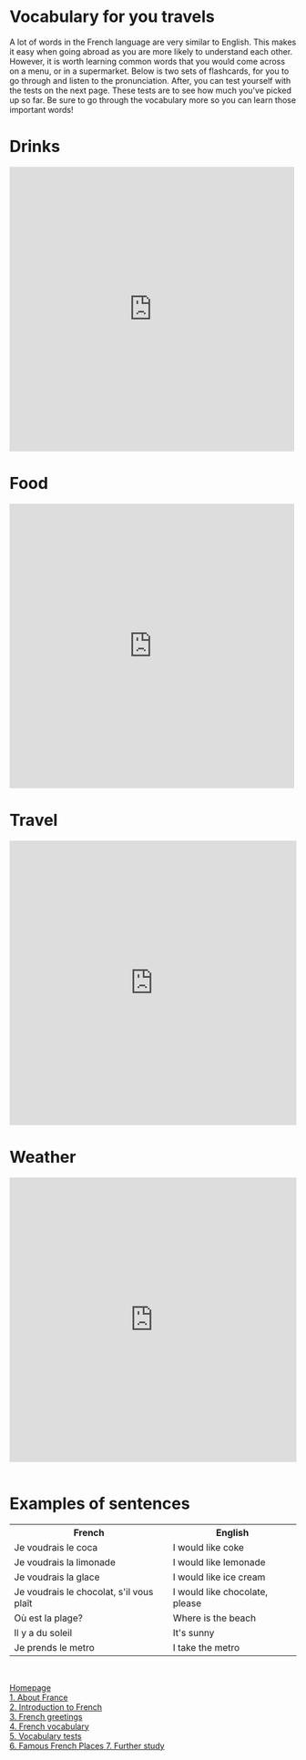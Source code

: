 <h1> <strong> Vocabulary for you travels </strong> </h1>
<p> A lot of words in the French language are very similar to English. This makes it easy when going abroad as you are more likely to understand each other. However, it is worth learning common words that you would come across on a menu, or in a supermarket. Below is two sets of flashcards, for you to go through and listen to the pronunciation. After, you can test yourself with the tests on the next page. These tests are to see how much you've picked up so far. Be sure to go through the vocabulary more so you can learn those important words! </p>

<h1> Drinks</h1> 
<iframe src="https://quizlet.com/472295579/flashcards/embed?i=13p126&x=1jj1" height="500" width="500" style="border:0"></iframe>
<h1> Food </h1> 
 <iframe src="https://quizlet.com/472297415/flashcards/embed?i=13p126&x=1jj1" height="500" width="500" style="border:0"></iframe> 
<h1> Travel </h1>
<iframe src="https://quizlet.com/474601106/flashcards/embed?i=13p126&x=1jj1" height="500" width="100%" style="border:0"></iframe>
<h1> Weather </h1>
<iframe src="https://quizlet.com/474602021/flashcards/embed?i=13p126&x=1jj1" height="500" width="100%" style="border:0"></iframe>
<br>
<br>

<h1> Examples of sentences </h1>
<table> <tr>
 <th> French </th>
 <th> English </th>
 </tr>
  <tr>
   <td> Je voudrais le coca </td>
   <td> I would like coke </td>
 </tr>
 <tr> 
  <td> Je voudrais la limonade </td>
  <td> I would like lemonade </td>
 </tr>
 <tr>
 <td> Je voudrais la glace </td>
 <td> I would like ice cream </td>
 </tr>
 <tr>
  <td> Je voudrais le chocolat, s'il vous plaît </td>
  <td> I would like chocolate, please </td>
 </tr>
   <tr>
    <td> Où est la plage? </td>
    <td> Where is the beach </td>
   </tr>
 <tr>
  <td> Il y a du soleil </td>
  <td> It's sunny </td>
 </tr>
 <tr>
  <td> Je prends le metro </td>
  <td> I take the metro </td>
 </tr>
 </table>
 
 <body> <br>

   <a  href="https://georginah2.github.io/SML5202-final-Hutt/" > Homepage </a> <br> 
  <a  href="https://georginah2.github.io/SML5202-final-Hutt/page2.html" > 1. About France </a> <br> 
  <a  href="https://georginah2.github.io/SML5202-final-Hutt/page3.html" > 2. Introduction to French  </a> <br> 
   <a  href="https://georginah2.github.io/SML5202-final-Hutt/page4.html" > 3. French greetings </a> <br>
  <a  href="https://georginah2.github.io/SML5202-final-Hutt/page5.html" > 4. French vocabulary </a> <br> 
 <a  href="https://georginah2.github.io/SML5202-final-Hutt/page6.html" > 5. Vocabulary tests  </a> <br> 
  <a  href= "https://georginah2.github.io/SML5202-final-Hutt/page7.html"> 6. Famous French Places  </a> 
  <a  href="https://georginah2.github.io/SML5202-final-Hutt/page8.html" > 7. Further study  </a>
 </body>

